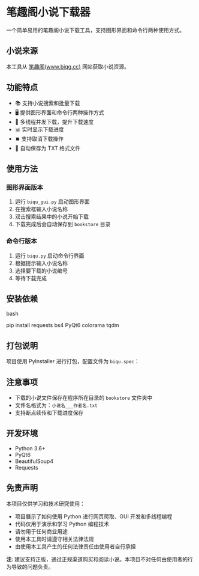 # 笔趣阁小说下载器

一个简单易用的笔趣阁小说下载工具，支持图形界面和命令行两种使用方式。

## 小说来源

本工具从 [笔趣阁(www.biqg.cc)](https://www.biqg.cc) 网站获取小说资源。

## 功能特点

- 📚 支持小说搜索和批量下载
- 🖥️ 提供图形界面和命令行两种操作方式
- 🚀 多线程并发下载，提升下载速度
- 📊 实时显示下载进度
- ⏹️ 支持取消下载操作
- 💾 自动保存为 TXT 格式文件

## 使用方法

### 图形界面版本

1. 运行 `biqu_gui.py` 启动图形界面
2. 在搜索框输入小说名称
3. 双击搜索结果中的小说开始下载
4. 下载完成后会自动保存到 `bookstore` 目录

### 命令行版本

1. 运行 `biqu.py` 启动命令行界面
2. 根据提示输入小说名称
3. 选择要下载的小说编号
4. 等待下载完成

## 安装依赖
bash

pip install requests bs4 PyQt6 colorama tqdm

## 打包说明

项目使用 PyInstaller 进行打包，配置文件为 `biqu.spec`：


## 注意事项

- 下载的小说文件保存在程序所在目录的 `bookstore` 文件夹中
- 文件名格式为：`小说名___作者名.txt`
- 支持断点续传和下载进度保存

## 开发环境

- Python 3.6+
- PyQt6
- BeautifulSoup4
- Requests

## 免责声明

本项目仅供学习和技术研究使用：
- 项目展示了如何使用 Python 进行网页爬取、GUI 开发和多线程编程
- 代码仅用于演示和学习 Python 编程技术
- 请勿用于任何商业用途
- 使用本工具时请遵守相关法律法规
- 由使用本工具产生的任何法律责任由使用者自行承担

**注**: 建议支持正版，通过正规渠道购买和阅读小说。本项目不对任何由使用者的行为导致的问题负责。

